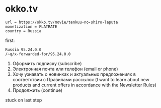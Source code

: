 # okko.tv

~~~
url = https://okko.tv/movie/tenkuu-no-shiro-laputa
monetization = FLATRATE
country = Russia
~~~

first:

~~~
Russia 95.24.0.0
/~q/x-forwarded-for/95.24.0.0
~~~

1. Оформить подписку (subscribe)
2. Электронная почта или телефон (email or phone)
3. Хочу узнавать о новинках и актуальных предложениях в соответствии с
   Правилами рассылок (I want to learn about new products and current offers in
   accordance with the Newsletter Rules)
4. Продолжить (continue)

stuck on last step

